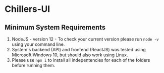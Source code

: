 # Chillers-UI

## Minimum System Requirements

1. NodeJS - version 12 - To check your current version please run `node -v` using your command line.
2. System's backend (API) and frontend (ReactJS) was tested using Microsoft Windows 10, but should also work using Linux.
3. Please use `npm i` to install all indepentencies for each of the folders before running them.
